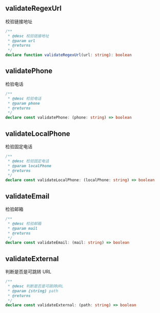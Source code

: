 ## validateRegexUrl

校验链接地址

```ts
/**
 * @desc 校验链接地址
 * @param url
 * @returns
 */
declare function validateRegexUrl(url: string): boolean
```

## validatePhone

检验电话

```ts
/**
 * @desc 检验电话
 * @param phone
 * @returns
 */
declare const validatePhone: (phone: string) => boolean
```

## validateLocalPhone

检验固定电话

```ts
/**
 * @desc 检验固定电话
 * @param localPhone
 * @returns
 */
declare const validateLocalPhone: (localPhone: string) => boolean
```

## validateEmail

检验邮箱

```ts
/**
 * @desc 检验邮箱
 * @param mail
 * @returns
 */
declare const validateEmail: (mail: string) => boolean
```

## validateExternal

判断是否是可跳转 URL

```ts
/**
 * @desc 判断是否是可跳转URL
 * @param {string} path
 * @returns
 */
declare const validateExternal: (path: string) => boolean
```
